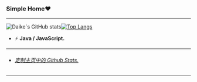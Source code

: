 ### Simple Home:heart:

---

![Daike`s GitHub stats](https://github-readme-stats.vercel.app/api?username=Parantric&show_icons=true&theme=cobalt)[![Top Langs](https://github-readme-stats.vercel.app/api/top-langs/?username=Parantric)](https://github.com/anuraghazra/github-readme-stats)



- ⚡ **Java / JavaScript.**



---

- <h6><a href="https://github.com/anuraghazra/github-readme-stats/blob/master/docs/readme_cn.md">定制主页中的 Github Stats.</a></h6>

------

